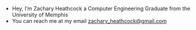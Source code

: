- Hey, I’m Zachary Heathcock a Computer Engineering Graduate from the University of Memphis
- You can reach me at my email zachary_heathcock@gmail.com
<!---
ZacharyHeathcock/ZacharyHeathcock is a ✨ special ✨ repository because its `README.md` (this file) appears on your GitHub profile.
You can click the Preview link to take a look at your changes.
--->
